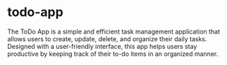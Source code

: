 # todo-app
The ToDo App is a simple and efficient task management application that allows users to create, update, delete, and organize their daily tasks. Designed with a user-friendly interface, this app helps users stay productive by keeping track of their to-do items in an organized manner.
